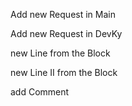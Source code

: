 Add new Request in Main



Add new Request in DevKy


new Line from the Block

new Line II from the Block

add Comment